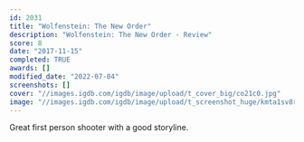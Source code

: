 ```yaml
---
id: 2031
title: "Wolfenstein: The New Order"
description: "Wolfenstein: The New Order - Review"
score: 8
date: "2017-11-15"
completed: TRUE
awards: []
modified_date: "2022-07-04"
screenshots: []
cover: "//images.igdb.com/igdb/image/upload/t_cover_big/co21c0.jpg"
image: "//images.igdb.com/igdb/image/upload/t_screenshot_huge/kmta1sv8rmkdm0rm3if8.jpg"
---
```

Great first person shooter with a good storyline.